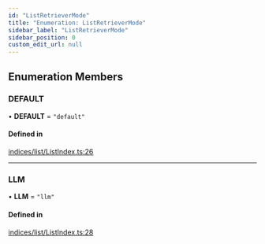 ```yaml
---
id: "ListRetrieverMode"
title: "Enumeration: ListRetrieverMode"
sidebar_label: "ListRetrieverMode"
sidebar_position: 0
custom_edit_url: null
---
```


## Enumeration Members

### DEFAULT

• **DEFAULT** = ``"default"``

#### Defined in

[indices/list/ListIndex.ts:26](https://github.com/run-llama/LlamaIndexTS/blob/80d3fc9/packages/core/src/indices/list/ListIndex.ts#L26)

___

### LLM

• **LLM** = ``"llm"``

#### Defined in

[indices/list/ListIndex.ts:28](https://github.com/run-llama/LlamaIndexTS/blob/80d3fc9/packages/core/src/indices/list/ListIndex.ts#L28)
